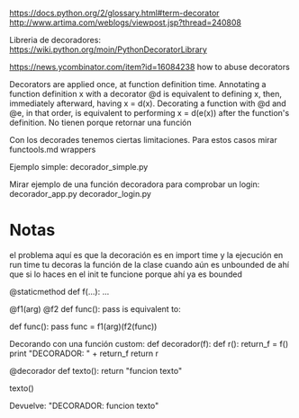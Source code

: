 https://docs.python.org/2/glossary.html#term-decorator
http://www.artima.com/weblogs/viewpost.jsp?thread=240808

Libreria de decoradores: https://wiki.python.org/moin/PythonDecoratorLibrary

https://news.ycombinator.com/item?id=16084238
how to abuse decorators


Decorators are applied once, at function definition time.
Annotating a function definition x with a decorator @d is equivalent to defining x, then, immediately afterward, having x = d(x).
Decorating a function with @d and @e, in that order, is equivalent to performing x = d(e(x)) after the function's definition.
No tienen porque retornar una función


Con los decorades tenemos ciertas limitaciones.
Para estos casos mirar functools.md wrappers

Ejemplo simple:
decorador_simple.py

Mirar ejemplo de una función decoradora para comprobar un login:
decorador_app.py
decorador_login.py

# Notas
el problema aquí es que la decoración es en import time
y la ejecución en run time
tu decoras la función de la clase cuando aún es unbounded
de ahí que si lo haces en el init te funcione
porque ahí ya es bounded



@staticmethod
def f(...):
    ...



@f1(arg)
@f2
def func(): pass
is equivalent to:

def func(): pass
func = f1(arg)(f2(func))





Decorando con una función custom:
def decorador(f):
    def r():
        return_f = f()
        print "DECORADOR: " + return_f
    return r

@decorador
def texto():
    return "funcion texto"

texto()

Devuelve: "DECORADOR: funcion texto"
